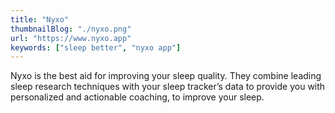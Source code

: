 ```yaml
---
title: "Nyxo"
thumbnailBlog: "./nyxo.png"
url: "https://www.nyxo.app"
keywords: ["sleep better", "nyxo app"]
---
```


Nyxo is the best aid for improving your sleep quality. They combine leading sleep research techniques with your sleep tracker’s data to provide you with personalized and actionable coaching, to improve your sleep.
